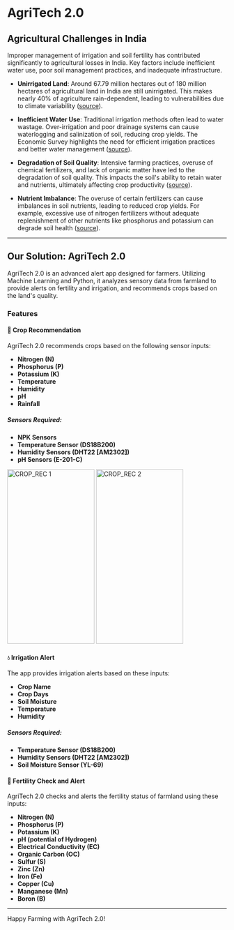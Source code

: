 # AgriTech 2.0

## Agricultural Challenges in India

Improper management of irrigation and soil fertility has contributed significantly to agricultural losses in India. Key factors include inefficient water use, poor soil management practices, and inadequate infrastructure.

- **Unirrigated Land**: Around 67.79 million hectares out of 180 million hectares of agricultural land in India are still unirrigated. This makes nearly 40% of agriculture rain-dependent, leading to vulnerabilities due to climate variability ([source](https://india.mongabay.com/2022/11/in-india-climate-impact-on-agriculture-is-already-a-reality-now/)).

- **Inefficient Water Use**: Traditional irrigation methods often lead to water wastage. Over-irrigation and poor drainage systems can cause waterlogging and salinization of soil, reducing crop yields. The Economic Survey highlights the need for efficient irrigation practices and better water management ([source](https://pib.gov.in/PressReleasePage.aspx?PRID=1894900)).

- **Degradation of Soil Quality**: Intensive farming practices, overuse of chemical fertilizers, and lack of organic matter have led to the degradation of soil quality. This impacts the soil's ability to retain water and nutrients, ultimately affecting crop productivity ([source](https://pib.gov.in/PressReleasePage.aspx?PRID=1894900)).

- **Nutrient Imbalance**: The overuse of certain fertilizers can cause imbalances in soil nutrients, leading to reduced crop yields. For example, excessive use of nitrogen fertilizers without adequate replenishment of other nutrients like phosphorus and potassium can degrade soil health ([source](https://prsindia.org/policy/analytical-reports/state-agriculture-india)).

---

## Our Solution: AgriTech 2.0

AgriTech 2.0 is an advanced alert app designed for farmers. Utilizing Machine Learning and Python, it analyzes sensory data from farmland to provide alerts on fertility and irrigation, and recommends crops based on the land's quality.

### Features

#### 🌾 Crop Recommendation

AgriTech 2.0 recommends crops based on the following sensor inputs:
- **Nitrogen (N)**
- **Phosphorus (P)**
- **Potassium (K)**
- **Temperature**
- **Humidity**
- **pH**
- **Rainfall**

##### Sensors Required:
- **NPK Sensors**
- **Temperature Sensor (DS18B200)**
- **Humidity Sensors (DHT22 [AM2302])**
- **pH Sensors (E-201-C)**



<img src="https://github.com/Aryan-coder-student/Prasunethon/assets/76030680/d100074f-efd5-426f-a858-d6014ef52367" alt="CROP_REC 1" width="200" height="400">  <img src="https://github.com/Aryan-coder-student/Prasunethon/assets/76030680/3cbe6a62-8784-4d3a-930f-7c12ca6c670b" alt="CROP_REC 2" width="200" height="400">






#### 💧 Irrigation Alert

The app provides irrigation alerts based on these inputs:
- **Crop Name**
- **Crop Days**
- **Soil Moisture**
- **Temperature**
- **Humidity**

##### Sensors Required:
- **Temperature Sensor (DS18B200)**
- **Humidity Sensors (DHT22 [AM2302])**
- **Soil Moisture Sensor (YL-69)**

#### 🌱 Fertility Check and Alert

AgriTech 2.0 checks and alerts the fertility status of farmland using these inputs:
- **Nitrogen (N)**
- **Phosphorus (P)**
- **Potassium (K)**
- **pH (potential of Hydrogen)**
- **Electrical Conductivity (EC)**
- **Organic Carbon (OC)**
- **Sulfur (S)**
- **Zinc (Zn)**
- **Iron (Fe)**
- **Copper (Cu)**
- **Manganese (Mn)**
- **Boron (B)**

---
Happy Farming with AgriTech 2.0!
